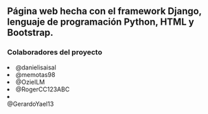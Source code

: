 ## Página web hecha con el framework Django, lenguaje de programación Python, HTML y Bootstrap. 
### Colaboradores del proyecto
<li>@danielisaisal</li>
<li>@memotas98</li>
<li>@OzielLM</li>
<li>@RogerCC123ABC</li>
<li></li>@GerardoYael13</li>
